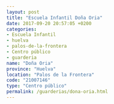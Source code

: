 ```yaml
---
layout: post
title: "Escuela Infantil Doña Oria"
date: 2017-09-20 20:57:05 +0200
categories:
- Escuela Infantil
- huelva
- palos-de-la-frontera
- Centro público
- guarderia
name: "Doña Oria"
province: "Huelva"
location: "Palos de la Frontera"
code: "21007146"
type: "Centro público"
permalink: /guarderias/dona-oria.html
---
```

